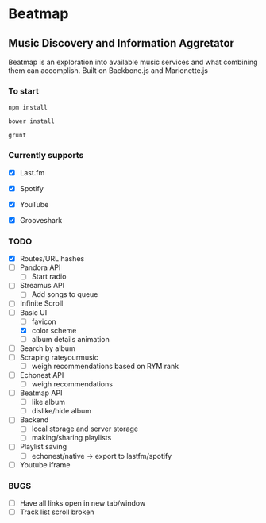 Beatmap
=======

Music Discovery and Information Aggretator
------------------------------------------

Beatmap is an exploration into available music services and what combining them can accomplish.
Built on Backbone.js and Marionette.js

### To start
`npm install`

`bower install`

`grunt`

### Currently supports
- [x] Last.fm
- [x] Spotify
- [x] YouTube
- [x] Grooveshark


### TODO
- [x] Routes/URL hashes
- [ ] Pandora API
	- [ ] Start radio
- [ ] Streamus API
	- [ ] Add songs to queue
- [ ] Infinite Scroll
- [ ] Basic UI
	- [ ] favicon
	- [x] color scheme
	- [ ] album details animation
- [ ] Search by album
- [ ] Scraping rateyourmusic
	- [ ] weigh recommendations based on RYM rank
- [ ] Echonest API
	- [ ] weigh recommendations
- [ ] Beatmap API
	- [ ] like album
	- [ ] dislike/hide album
- [ ] Backend
	- [ ] local storage and server storage
	- [ ] making/sharing playlists 
- [ ] Playlist saving
	- [ ] echonest/native -> export to lastfm/spotify
- [ ] Youtube iframe

### BUGS
- [ ] Have all links open in new tab/window
- [ ] Track list scroll broken